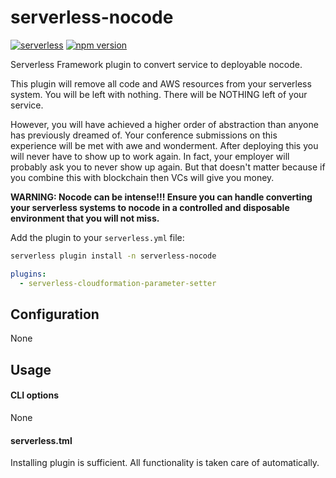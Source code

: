# serverless-nocode

[![serverless](http://public.serverless.com/badges/v3.svg)](http://www.serverless.com) [![npm version](https://badge.fury.io/js/serverless-nocode.svg)](https://badge.fury.io/js/serverless-nocode)

Serverless Framework plugin to convert service to deployable nocode.

This plugin will remove all code and AWS resources from your serverless system.  You will be left with nothing.  There will be NOTHING left of your service.

However, you will have achieved a higher order of abstraction than anyone has previously dreamed of.  Your conference submissions on this experience will be met with awe and wonderment.  After deploying this you will never have to show up to work again. In fact, your employer will probably ask you to never show up again.  But that doesn't matter because if you combine this with blockchain then VCs will give you money.

__WARNING: Nocode can be intense!!! Ensure you can handle converting your serverless systems to nocode in a controlled and disposable environment that you will not miss.__


Add the plugin to your `serverless.yml` file:

```bash
serverless plugin install -n serverless-nocode
```

```yaml
plugins:
  - serverless-cloudformation-parameter-setter
```

## Configuration
None

## Usage
#### CLI options
None

#### serverless.tml
Installing plugin is sufficient. All functionality is taken care of automatically.

